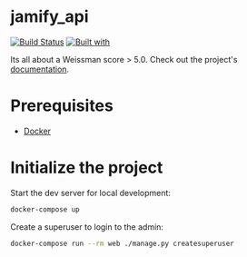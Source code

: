 # jamify_api

[![Build Status](https://travis-ci.org/StefVanremoortele/jamify_api.svg?branch=master)](https://travis-ci.org/StefVanremoortele/jamify_api)
[![Built with](https://img.shields.io/badge/Built_with-Cookiecutter_Django_Rest-F7B633.svg)](https://github.com/agconti/cookiecutter-django-rest)

Its all about a Weissman score > 5.0. Check out the project's [documentation](http://StefVanremoortele.github.io/jamify_api/).

# Prerequisites

- [Docker](https://docs.docker.com/docker-for-mac/install/)

# Initialize the project

Start the dev server for local development:

```bash
docker-compose up
```

Create a superuser to login to the admin:

```bash
docker-compose run --rm web ./manage.py createsuperuser
```
